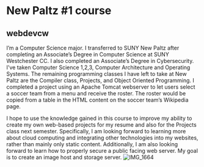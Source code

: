 # New Paltz #1 course
## webdevcw
I’m a Computer Science major. I transferred to SUNY New Paltz after completing an Associate’s Degree in Computer Science at SUNY Westchester CC. I also completed an Associate’s Degree in Cybersecurity. I've taken Computer Science 1,2,3, Computer Architecture and Operating Systems. The remaining programming classes I have left to take at New Paltz are the Compiler class, Projects, and Object Oriented Programming. I completed a project using an Apache Tomcat webserver to let users select a soccer team from a menu and receive the roster. The roster would be copied from a table in the HTML content on the soccer team’s Wikipedia page.

  I hope to use the knowledge gained in this course to improve my ability to create my own web-based projects for my resume and also for the Projects class next semester. Specifically, I am looking forward to learning more about cloud computing and integrating other technologies into my websites, rather than mainly only static content. Additionally, I am also looking forward to learn how to properly secure a public facing web server. My goal is to create an image host and storage server.
![IMG_1664](https://user-images.githubusercontent.com/123237886/216264515-d25e30fb-7bfd-46e2-844c-fc23a63b7d6b.jpg)
